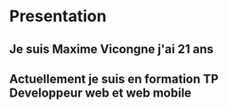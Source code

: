 # Presentation 

## Je suis Maxime Vicongne j'ai 21 ans  
## Actuellement je suis en formation TP Developpeur web et web mobile

### 
